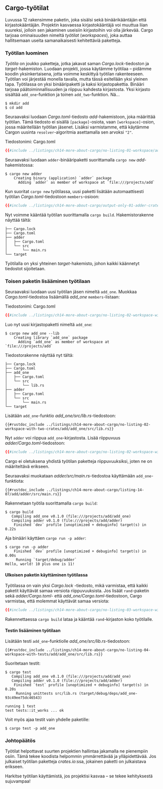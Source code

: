 ## Cargo-työtilat

Luvussa 12 rakensimme paketin, joka sisälsi sekä binäärikääntäjän että kirjastokääntäjän. Projektin kasvaessa kirjastokääntäjä voi muuttua liian suureksi, jolloin sen jakaminen useisiin kirjastoihin voi olla järkevää. Cargo tarjoaa ominaisuuden nimeltä _työtilat_ (_workspaces_), joka auttaa hallitsemaan useita samanaikaisesti kehitettäviä paketteja.

### Työtilan luominen

_Työtila_ on joukko paketteja, jotka jakavat saman _Cargo.lock_-tiedoston ja _target_-hakemiston. Luodaan projekti, jossa käytämme työtilaa – pidämme koodin yksinkertaisena, jotta voimme keskittyä työtilan rakenteeseen. Työtilan voi järjestää monella tavalla, mutta tässä esitellään yksi yleinen tapa. Työtilassa on yksi binääripaketti ja kaksi kirjastopakettia. Binääri tarjoaa päätoiminnallisuuden ja riippuu kahdesta kirjastosta. Yksi kirjasto sisältää `add_one`-funktion ja toinen `add_two`-funktion. Nä...

```console
$ mkdir add
$ cd add
```

Seuraavaksi luodaan _Cargo.toml_-tiedosto _add_-hakemistoon, joka määrittää työtilan. Tämä tiedosto ei sisällä `[package]`-osiota, vaan `[workspace]`-osion, jossa määritellään työtilan jäsenet. Lisäksi varmistamme, että käytämme Cargon uusinta `resolver`-algoritmia asettamalla sen arvoksi `"2"`.

<span class="filename">Tiedostonimi: Cargo.toml</span>

```toml
{{#include ../listings/ch14-more-about-cargo/no-listing-01-workspace/add/Cargo.toml}}
```

Seuraavaksi luodaan `adder`-binääripaketti suorittamalla `cargo new` _add_-hakemistossa:

```console
$ cargo new adder
    Creating binary (application) `adder` package
      Adding `adder` as member of workspace at `file:///projects/add`
```

Kun suoritat `cargo new` työtilassa, uusi paketti lisätään automaattisesti työtilan _Cargo.toml_-tiedostoon `members`-osioon:

```toml
{{#include ../listings/ch14-more-about-cargo/output-only-01-adder-crate/add/Cargo.toml}}
```

Nyt voimme kääntää työtilan suorittamalla `cargo build`. Hakemistorakenne näyttää tältä:

```text
├── Cargo.lock
├── Cargo.toml
├── adder
│   ├── Cargo.toml
│   └── src
│       └── main.rs
└── target
```

Työtilalla on yksi yhteinen _target_-hakemisto, johon kaikki käännetyt tiedostot sijoitetaan.

### Toisen paketin lisääminen työtilaan

Seuraavaksi luodaan uusi työtilan jäsen nimeltä `add_one`. Muokkaa _Cargo.toml_-tiedostoa lisäämällä _add_one_ `members`-listaan:

<span class="filename">Tiedostonimi: Cargo.toml</span>

```toml
{{#include ../listings/ch14-more-about-cargo/no-listing-02-workspace-with-two-crates/add/Cargo.toml}}
```

Luo nyt uusi kirjastopaketti nimeltä `add_one`:

```console
$ cargo new add_one --lib
    Creating library `add_one` package
      Adding `add_one` as member of workspace at `file:///projects/add`
```

Tiedostorakenne näyttää nyt tältä:

```text
├── Cargo.lock
├── Cargo.toml
├── add_one
│   ├── Cargo.toml
│   └── src
│       └── lib.rs
├── adder
│   ├── Cargo.toml
│   └── src
│       └── main.rs
└── target
```

Lisätään `add_one`-funktio _add_one/src/lib.rs_-tiedostoon:

```rust,noplayground
{{#rustdoc_include ../listings/ch14-more-about-cargo/no-listing-02-workspace-with-two-crates/add/add_one/src/lib.rs}}
```

Nyt `adder` voi riippua `add_one`-kirjastosta. Lisää riippuvuus _adder/Cargo.toml_-tiedostoon:

```toml
{{#include ../listings/ch14-more-about-cargo/no-listing-02-workspace-with-two-crates/add/adder/Cargo.toml:6:7}}
```

Cargo ei oletuksena yhdistä työtilan paketteja riippuvuuksiksi, joten ne on määriteltävä erikseen.

Seuraavaksi muokataan _adder/src/main.rs_-tiedostoa käyttämään `add_one`-funktiota:

```rust,ignore
{{#rustdoc_include ../listings/ch14-more-about-cargo/listing-14-07/add/adder/src/main.rs}}
```

Rakennetaan työtila suorittamalla `cargo build`:

```console
$ cargo build
   Compiling add_one v0.1.0 (file:///projects/add/add_one)
   Compiling adder v0.1.0 (file:///projects/add/adder)
    Finished `dev` profile [unoptimized + debuginfo] target(s) in 0.22s
```

Aja binääri käyttäen `cargo run -p adder`:

```console
$ cargo run -p adder
    Finished `dev` profile [unoptimized + debuginfo] target(s) in 0.00s
     Running `target/debug/adder`
Hello, world! 10 plus one is 11!
```

#### Ulkoisen paketin käyttäminen työtilassa

Työtilassa on vain yksi _Cargo.lock_ -tiedosto, mikä varmistaa, että kaikki paketit käyttävät samaa versiota riippuvuuksista. Jos lisäät `rand`-paketin sekä _adder/Cargo.toml_- että _add_one/Cargo.toml_-tiedostoon, Cargo varmistaa, että molemmat käyttävät samaa versiota:

```toml
{{#include ../listings/ch14-more-about-cargo/no-listing-03-workspace-with-external-dependency/add/add_one/Cargo.toml:6:7}}
```

Rakennettaessa `cargo build` lataa ja kääntää `rand`-kirjaston koko työtilalle.

#### Testin lisääminen työtilaan

Lisätään testi `add_one`-funktiolle _add_one/src/lib.rs_-tiedostoon:

```rust,noplayground
{{#rustdoc_include ../listings/ch14-more-about-cargo/no-listing-04-workspace-with-tests/add/add_one/src/lib.rs}}
```

Suoritetaan testit:

```console
$ cargo test
   Compiling add_one v0.1.0 (file:///projects/add/add_one)
   Compiling adder v0.1.0 (file:///projects/add/adder)
    Finished `test` profile [unoptimized + debuginfo] target(s) in 0.20s
     Running unittests src/lib.rs (target/debug/deps/add_one-93c49ee75dc46543)

running 1 test
test tests::it_works ... ok
```

Voit myös ajaa testit vain yhdelle paketille:

```console
$ cargo test -p add_one
```

### Johtopäätös

Työtilat helpottavat suurten projektien hallintaa jakamalla ne pienempiin osiin. Tämä tekee koodista helpommin ymmärrettävää ja ylläpidettävää. Jos julkaiset työtilan paketteja _crates.io_:ssa, jokainen paketti on julkaistava erikseen.

Harkitse työtilan käyttämistä, jos projektisi kasvaa – se tekee kehityksestä sujuvampaa!
